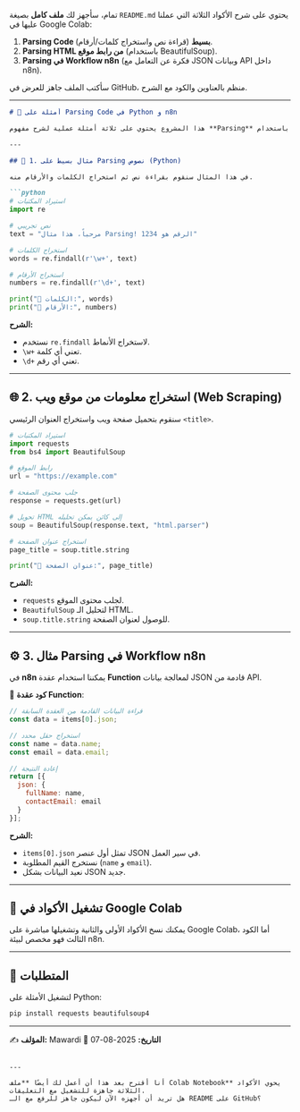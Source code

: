 تمام، سأجهز لك **ملف كامل** بصيغة `README.md` يحتوي على شرح الأكواد الثلاثة التي عملنا عليها في Google Colab:

1. **Parsing Code بسيط** (قراءة نص واستخراج كلمات/أرقام).
2. **Parsing HTML من رابط موقع** (باستخدام BeautifulSoup).
3. **Parsing في Workflow n8n** (فكرة عن التعامل مع JSON وبيانات API داخل n8n).

سأكتب الملف جاهز للعرض في GitHub، منظم بالعناوين والكود مع الشرح.

---

````markdown
# 📌 أمثلة على Parsing Code في Python و n8n

هذا المشروع يحتوي على ثلاثة أمثلة عملية لشرح مفهوم **Parsing** في البرمجة باستخدام Python وبيئة **n8n**.

---

## 📝 1. مثال بسيط على Parsing نصوص (Python)

في هذا المثال سنقوم بقراءة نص ثم استخراج الكلمات والأرقام منه.

```python
# استيراد المكتبات
import re

# نص تجريبي
text = "مرحباً، هذا مثال Parsing! الرقم هو 1234"

# استخراج الكلمات
words = re.findall(r'\w+', text)

# استخراج الأرقام
numbers = re.findall(r'\d+', text)

print("📄 الكلمات:", words)
print("🔢 الأرقام:", numbers)
````

**الشرح:**

* نستخدم `re.findall` لاستخراج الأنماط.
* `\w+` تعني أي كلمة.
* `\d+` تعني أي رقم.

---

## 🌐 2. استخراج معلومات من موقع ويب (Web Scraping)

سنقوم بتحميل صفحة ويب واستخراج العنوان الرئيسي `<title>`.

```python
# استيراد المكتبات
import requests
from bs4 import BeautifulSoup

# رابط الموقع
url = "https://example.com"

# جلب محتوى الصفحة
response = requests.get(url)

# تحويل HTML إلى كائن يمكن تحليله
soup = BeautifulSoup(response.text, "html.parser")

# استخراج عنوان الصفحة
page_title = soup.title.string

print("📌 عنوان الصفحة:", page_title)
```

**الشرح:**

* `requests` لجلب محتوى الموقع.
* `BeautifulSoup` لتحليل الـ HTML.
* `soup.title.string` للوصول لعنوان الصفحة.

---

## ⚙️ 3. مثال Parsing في Workflow n8n

في **n8n** يمكننا استخدام عقدة **Function** لمعالجة بيانات JSON قادمة من API.

📌 **كود عقدة Function**:

```javascript
// قراءة البيانات القادمة من العقدة السابقة
const data = items[0].json;

// استخراج حقل محدد
const name = data.name;
const email = data.email;

// إعادة النتيجة
return [{
  json: {
    fullName: name,
    contactEmail: email
  }
}];
```

**الشرح:**

* `items[0].json` تمثل أول عنصر JSON في سير العمل.
* نستخرج القيم المطلوبة (`name` و `email`).
* نعيد البيانات بشكل JSON جديد.

---

## 📂 تشغيل الأكواد في Google Colab

يمكنك نسخ الأكواد الأولى والثانية وتشغيلها مباشرة على Google Colab، أما الكود الثالث فهو مخصص لبيئة n8n.

---

## 📜 المتطلبات

لتشغيل الأمثلة على Python:

```bash
pip install requests beautifulsoup4
```

---

✍️ **المؤلف:** Mawardi
📅 **التاريخ:** 2025-08-07

```

---

أنا أقترح بعد هذا أن أعمل لك أيضًا **ملف Colab Notebook** يحوي الأكواد الثلاثة جاهزة للتشغيل مع التعليقات.  
هل تريد أن أجهزه الآن ليكون جاهز للرفع مع الـ README على GitHub؟
```
